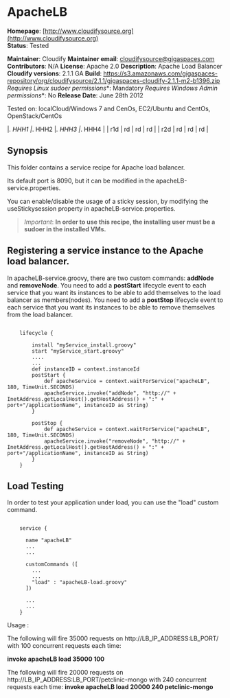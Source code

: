 # ApacheLB 

**Homepage**:   [http://www.cloudifysource.org](http://www.cloudifysource.org)  
**Status**:  Tested

**Maintainer**:  Cloudify
**Maintainer email**:   cloudifysource@gigaspaces.com
**Contributors**: N/A
**License**: Apache 2.0
**Description**: Apache Load Balancer
**Cloudify versions**: 2.1.1 GA
**Build**: https://s3.amazonaws.com/gigaspaces-repository/org/cloudifysource/2.1.1/gigaspaces-cloudify-2.1.1-m2-b1396.zip
**Requires Linux* sudoer permissions**:	Mandatory
**Requires Windows* Admin permissions**:	No
**Release Date**: June 28th 2012

Tested on: 	localCloud/Windows 7 and CenOs, EC2/Ubuntu and CentOs, OpenStack/CentOs

|_. HHH1 |_. HHH2 |_. HHH3 |_. HHH4 |
| r1d | rd | rd | rd |
| r2d | rd | rd | rd |





Synopsis
--------

This folder contains a service recipe for Apache load balancer.

Its default port is 8090, but it can be modified in the apacheLB-service.properties.

You can enable/disable the usage of a sticky session, by modifying the useStickysession property in apacheLB-service.properties.


> *Important*: <strong>In order to use this recipe, the installing user must be a sudoer in the installed VMs.</strong>


## Registering a service instance to the Apache load balancer.

In apacheLB-service.groovy, there are two custom commands: <strong>addNode</strong> and <strong>removeNode</strong>.
You need to add a <strong>postStart</strong> lifecycle event to each service that you want its instances to be able to add themselves to the load balancer as members(nodes).
You need to add a  <strong>postStop</strong> lifecycle event to each service that you want its instances to be able to remove themselves from the load balancer.

<pre><code>
	lifecycle {

		install "myService_install.groovy"
		start "myService_start.groovy"
		....
	    ...
		def instanceID = context.instanceId
		postStart {			
			def apacheService = context.waitForService("apacheLB", 180, TimeUnit.SECONDS)
			apacheService.invoke("addNode", "http://" + InetAddress.getLocalHost().getHostAddress() + ":" + port+"/applicationName", instanceID as String)
		}
		
		postStop {			
			def apacheService = context.waitForService("apacheLB", 180, TimeUnit.SECONDS)
			apacheService.invoke("removeNode", "http://" + InetAddress.getLocalHost().getHostAddress() + ":" + port+"/applicationName", instanceID as String)			
		}		
	}
</pre></code>


## Load Testing

In order to test your application under load, you can use the "load" custom command.

<pre><code>
    service {
	
	  name "apacheLB"
	  ...
	  ...
	  
	  customCommands ([
		...
		...
		"load" : "apacheLB-load.groovy"
	  ])
	  
	  ...
	  ...
	}
</pre></code>

Usage :

The following will fire 35000 requests on http://LB_IP_ADDRESS:LB_PORT/ with 100 concurrent requests each time:

   <strong>invoke apacheLB load 35000 100</strong>


The following will fire 20000 requests on http://LB_IP_ADDRESS:LB_PORT/petclinic-mongo with 240 concurrent requests each time:
   <strong>invoke apacheLB load 20000 240 petclinic-mongo</strong>




